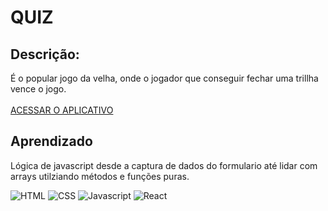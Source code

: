 # QUIZ

## Descrição:
É o popular jogo da velha, onde o jogador que conseguir fechar uma trillha vence o jogo.</br>
</br>
[ACESSAR O APLICATIVO](https://junioralvesbr.github.io/jogo-da-velha/)

## Aprendizado
Lógica de javascript desde a captura de dados do formulario até lidar com arrays utilziando métodos e funções puras.

![HTML](https://img.shields.io/badge/HTML-HTML5-orange) ![CSS](https://img.shields.io/badge/STYLE-CSS3-blue) ![Javascript](https://img.shields.io/badge/JavaScript-JavaScript-yellow)
![React](https://img.shields.io/badge/React-JS-blue)
